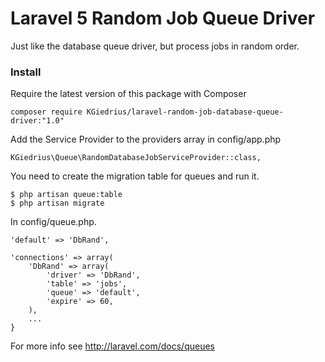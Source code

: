 # Laravel 5 Random Job Queue Driver

Just like the database queue driver, but process jobs in random order.

### Install

Require the latest version of this package with Composer

    composer require KGiedrius/laravel-random-job-database-queue-driver:"1.0"

Add the Service Provider to the providers array in config/app.php

    KGiedrius\Queue\RandomDatabaseJobServiceProvider::class,

You need to create the migration table for queues and run it.

    $ php artisan queue:table
    $ php artisan migrate

In config/queue.php.

    'default' => 'DbRand',

    'connections' => array(
        'DbRand' => array(
            'driver' => 'DbRand',
            'table' => 'jobs',
            'queue' => 'default',
            'expire' => 60,
        ),
        ...
    }


For more info see http://laravel.com/docs/queues

